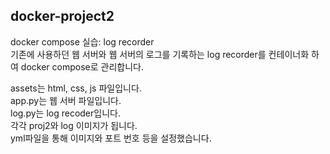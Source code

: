 ## docker-project2
docker compose 실습: log recorder    
기존에 사용하던 웹 서버와 웹 서버의 로그를 기록하는 log recorder를 컨테이너화 하여 docker compose로 관리합니다.

assets는 html, css, js 파일입니다.  
app.py는 웹 서버 파일입니다.  
log.py는 log recoder입니다.  
각각 proj2와 log 이미지가 됩니다.  
yml파일을 통해 이미지와 포트 번호 등을 설정했습니다.  
